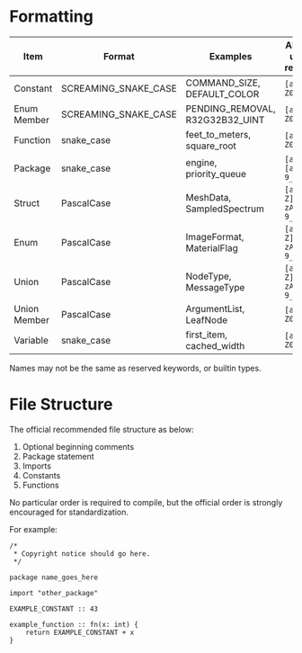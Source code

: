 # Formatting

| Item         | Format               | Examples                        | Allowed, unless reserved |
|--------------|----------------------|---------------------------------|--------------------------|
| Constant     | SCREAMING_SNAKE_CASE | COMMAND_SIZE, DEFAULT_COLOR     | `[a-zA-Z0-9_]+`          |
| Enum Member  | SCREAMING_SNAKE_CASE | PENDING_REMOVAL, R32G32B32_UINT | `[a-zA-Z0-9_]+`          |
| Function     | snake_case           | feet_to_meters, square_root     | `[a-zA-Z0-9_]+`          |
| Package      | snake_case           | engine, priority_queue          | `[a-z]+[a-z0-9_]*`       |
| Struct       | PascalCase           | MeshData, SampledSpectrum       | `[a-zA-Z]+[a-zA-Z0-9_]*` |
| Enum         | PascalCase           | ImageFormat, MaterialFlag       | `[a-zA-Z]+[a-zA-Z0-9_]*` |
| Union        | PascalCase           | NodeType, MessageType           | `[a-zA-Z]+[a-zA-Z0-9_]*` |
| Union Member | PascalCase           | ArgumentList, LeafNode          | `[a-zA-Z0-9_]+`          |
| Variable     | snake_case           | first_item, cached_width        | `[a-zA-Z0-9_]+`          |

Names may not be the same as reserved keywords, or builtin types.


# File Structure

The official recommended file structure as below:

1. Optional beginning comments
1. Package statement
2. Imports
3. Constants
4. Functions

No particular order is required to compile, but the official order is strongly encouraged for standardization.

For example:

```
/*
 * Copyright notice should go here.
 */

package name_goes_here

import "other_package"

EXAMPLE_CONSTANT :: 43

example_function :: fn(x: int) {
    return EXAMPLE_CONSTANT + x
}
```


